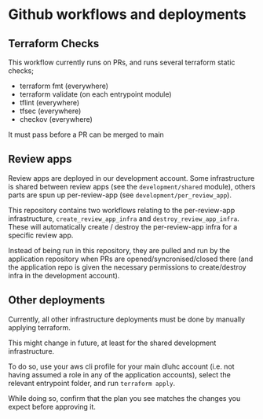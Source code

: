 # Github workflows and deployments

## Terraform Checks

This workflow currently runs on PRs, and runs several terraform static checks;
* terraform fmt (everywhere)
* terraform validate (on each entrypoint module)
* tflint (everywhere)
* tfsec (everywhere)
* checkov (everywhere)

It must pass before a PR can be merged to main

## Review apps

Review apps are deployed in our development account. Some infrastructure is shared between review apps (see the `development/shared` module), others parts are spun up per-review-app (see `development/per_review_app`).

This repository contains two workflows relating to the per-review-app infrastructure, `create_review_app_infra` and `destroy_review_app_infra`. These will automatically create / destroy the per-review-app infra for a specific review app.

Instead of being run in this repository, they are pulled and run by the application repository when PRs are opened/syncronised/closed there (and the application repo is given the necessary permissions to create/destroy infra in the development account).

## Other deployments

Currently, all other infrastructure deployments must be done by manually applying terraform.

This might change in future, at least for the shared development infrastructure. 

To do so, use your aws cli profile for your main dluhc account (i.e. not having assumed a role in any of the application accounts), select the relevant entrypoint folder, and run `terraform apply`.

While doing so, confirm that the plan you see matches the changes you expect before approving it.